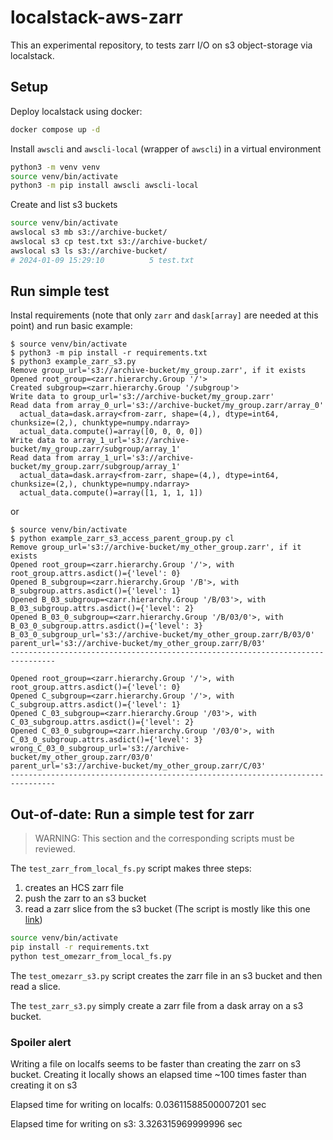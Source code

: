 # localstack-aws-zarr

This an experimental repository, to tests zarr I/O on s3 object-storage via localstack.


## Setup

Deploy localstack using docker:
```bash
docker compose up -d
```

Install `awscli` and `awscli-local` (wrapper of `awscli`) in a virtual environment
```bash
python3 -m venv venv
source venv/bin/activate
python3 -m pip install awscli awscli-local
```

Create and list s3 buckets
```bash
source venv/bin/activate
awslocal s3 mb s3://archive-bucket/
awslocal s3 cp test.txt s3://archive-bucket/
awslocal s3 ls s3://archive-bucket/
# 2024-01-09 15:29:10          5 test.txt
```

## Run simple test

Instal requirements (note that only `zarr` and `dask[array]` are needed at this point) and run basic example:
```console
$ source venv/bin/activate
$ python3 -m pip install -r requirements.txt
$ python3 example_zarr_s3.py
Remove group_url='s3://archive-bucket/my_group.zarr', if it exists
Opened root_group=<zarr.hierarchy.Group '/'>
Created subgroup=<zarr.hierarchy.Group '/subgroup'>
Write data to group_url='s3://archive-bucket/my_group.zarr'
Read data from array_0_url='s3://archive-bucket/my_group.zarr/array_0'
  actual_data=dask.array<from-zarr, shape=(4,), dtype=int64, chunksize=(2,), chunktype=numpy.ndarray>
  actual_data.compute()=array([0, 0, 0, 0])
Write data to array_1_url='s3://archive-bucket/my_group.zarr/subgroup/array_1'
Read data from array_1_url='s3://archive-bucket/my_group.zarr/subgroup/array_1'
  actual_data=dask.array<from-zarr, shape=(4,), dtype=int64, chunksize=(2,), chunktype=numpy.ndarray>
  actual_data.compute()=array([1, 1, 1, 1])
```

or
```console
$ source venv/bin/activate
$ python example_zarr_s3_access_parent_group.py cl
Remove group_url='s3://archive-bucket/my_other_group.zarr', if it exists
Opened root_group=<zarr.hierarchy.Group '/'>, with root_group.attrs.asdict()={'level': 0}
Opened B_subgroup=<zarr.hierarchy.Group '/B'>, with B_subgroup.attrs.asdict()={'level': 1}
Opened B_03_subgroup=<zarr.hierarchy.Group '/B/03'>, with B_03_subgroup.attrs.asdict()={'level': 2}
Opened B_03_0_subgroup=<zarr.hierarchy.Group '/B/03/0'>, with B_03_0_subgroup.attrs.asdict()={'level': 3}
B_03_0_subgroup_url='s3://archive-bucket/my_other_group.zarr/B/03/0'
parent_url='s3://archive-bucket/my_other_group.zarr/B/03'
--------------------------------------------------------------------------------

Opened root_group=<zarr.hierarchy.Group '/'>, with root_group.attrs.asdict()={'level': 0}
Opened C_subgroup=<zarr.hierarchy.Group '/'>, with C_subgroup.attrs.asdict()={'level': 1}
Opened C_03_subgroup=<zarr.hierarchy.Group '/03'>, with C_03_subgroup.attrs.asdict()={'level': 2}
Opened C_03_0_subgroup=<zarr.hierarchy.Group '/03/0'>, with C_03_0_subgroup.attrs.asdict()={'level': 3}
wrong_C_03_0_subgroup_url='s3://archive-bucket/my_other_group.zarr/03/0'
parent_url='s3://archive-bucket/my_other_group.zarr/C/03'
--------------------------------------------------------------------------------
```


## Out-of-date: Run a simple test for zarr

> WARNING: This section and the corresponding scripts must be reviewed.

The `test_zarr_from_local_fs.py` script makes three steps:
1. creates an HCS zarr file 
2. push the zarr to an s3 bucket
3. read a zarr slice from the s3 bucket
(The script is mostly like this one [link](https://forum.image.sc/t/should-it-be-possible-to-load-an-ome-zarr-hcs-plate-directly-from-s3/86956))

```bash
source venv/bin/activate
pip install -r requirements.txt
python test_omezarr_from_local_fs.py
```

The `test_omezarr_s3.py` script creates the zarr file in an s3 bucket and then read a slice. 

The `test_zarr_s3.py` simply create a zarr file from a dask array on a s3 bucket. 

### Spoiler alert

Writing a file on localfs seems to be faster than creating the zarr on s3 bucket. Creating it locally shows an elapsed time ~100 times faster than creating it on s3

Elapsed time for writing on localfs:  0.03611588500007201 sec

Elapsed time for writing on s3:  3.326315969999996 sec
